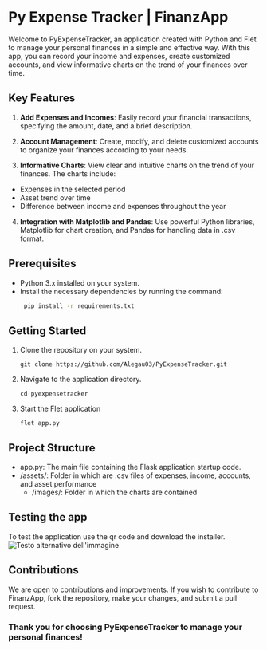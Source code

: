 # Py Expense Tracker | FinanzApp
Welcome to PyExpenseTracker, an application created with Python and Flet to manage your personal finances in a simple and effective way. With this app, you can record your income and expenses, create customized accounts, and view informative charts on the trend of your finances over time.

## Key Features
1. **Add Expenses and Incomes**: Easily record your financial transactions, specifying the amount, date, and a brief description.


2. **Account Management**: Create, modify, and delete customized accounts to organize your finances according to your needs.


3. **Informative Charts**: View clear and intuitive charts on the trend of your finances. The charts include:
  - Expenses in the selected period
  - Asset trend over time
  - Difference between income and expenses throughout the year  
  
   
4. **Integration with Matplotlib and Pandas**: Use powerful Python libraries, Matplotlib for chart creation, and Pandas for handling data in .csv format.

## Prerequisites
- Python 3.x installed on your system.
- Install the necessary dependencies by running the command:
  ```bash
   pip install -r requirements.txt 

## Getting Started
1. Clone the repository on your system.
   ```
   git clone https://github.com/Alegau03/PyExpenseTracker.git
2. Navigate to the application directory.
   ```
   cd pyexpensetracker
3. Start the Flet application
   ```
   flet app.py
## Project Structure
- app.py: The main file containing the Flask application startup code.
- /assets/: Folder in which are .csv files of expenses, income, accounts, and asset performance
  - /images/: Folder in which the charts are contained

## Testing the app
To test the application use the qr code and download the installer.
<img src="URL_dell'immagine" alt="Testo alternativo dell'immagine" width="larghezza_in_pixel">



## Contributions
We are open to contributions and improvements. If you wish to contribute to FinanzApp, fork the repository, make your changes, and submit a pull request.

### Thank you for choosing PyExpenseTracker to manage your personal finances!
